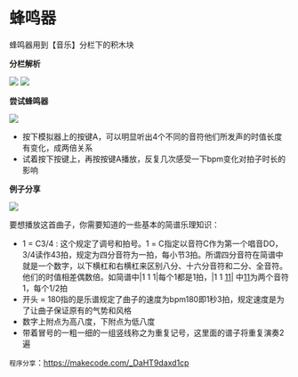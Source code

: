 # 蜂鸣器  

蜂鸣器用到【音乐】分栏下的积木块 

**分栏解析**

![](https://s2.ax1x.com/2019/05/29/VnaUzT.png)
![](https://s2.ax1x.com/2019/05/29/VnadQU.png)

**尝试蜂鸣器**  

![](https://s2.ax1x.com/2019/05/29/Vnw2rD.png)

- 按下模拟器上的按键A，可以明显听出4个不同的音符他们所发声的时值长度有变化，成两倍关系  
- 试着按下按键上，再按按键A播放，反复几次感受一下bpm变化对拍子时长的影响  

**例子分享**  

![](https://s2.ax1x.com/2019/05/29/Vn0xmD.png)  

要想播放这首曲子，你需要知道的一些基本的简谱乐理知识：  

- 1 = C3/4 : 这个规定了调号和拍号。1 = C指定以音符C作为第一个唱音DO，3/4读作43拍，规定为四分音符为一拍，每小节3拍。所谓四分音符在简谱中就是一个数字，以下横杠和右横杠来区别八分、十六分音符和二分、全音符。他们的时值相差偶数倍。如简谱中|1 1 1|每个1都是1拍，|1 1 <u>11</u>| 中<u>11</u>为两个音符1，每个1/2拍
- 开头 = 180指的是乐谱规定了曲子的速度为bpm180即1秒3拍，规定速度是为了让曲子保证原有的气势和风格
- 数字上附点为高八度，下附点为低八度  
- 带着冒号的一粗一细的一组竖线称之为重复记号，这里面的谱子将重复演奏2遍  

`程序分享`：https://makecode.com/_DaHT9daxd1cp